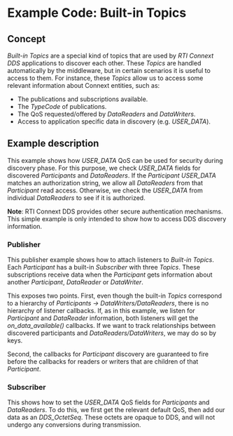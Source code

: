 # Example Code: Built-in Topics

## Concept

*Built-in Topics* are a special kind of topics that are used by *RTI Connext
DDS* applications to discover each other. These *Topics* are handled
automatically by the middleware, but in certain scenarios it is useful to
access to them. For instance, these *Topics* allow us to access some relevant
information about Connext entities, such as:

- The publications and subscriptions available.
- The *TypeCode* of publications.
- The QoS requested/offered by *DataReaders* and *DataWriters*.
- Access to application specific data in discovery (e.g. *USER_DATA*).

## Example description

This example shows how *USER_DATA* QoS can be used for security during discovery
phase. For this purpose, we check *USER_DATA* fields for discovered
*Participants* and *DataReaders*. If the *Participant USER_DATA* matches an
authorization string, we allow all *DataReaders* from that *Participant* read
access. Otherwise, we check the *USER_DATA* from individual *DataReaders* to see
if it is authorized.

**Note**: RTI Connext DDS provides other secure authentication mechanisms.
This simple example is only intended to show how to access DDS discovery
information.

### Publisher

This publisher example shows how to attach listeners to *Built-in Topics*. Each
*Participant* has a built-in *Subscriber* with three *Topics*. These
subscriptions receive data when the *Participant* gets information about another
*Participant*, *DataReader* or *DataWriter*.

This exposes two points. First, even though the built-in *Topics* correspond to
a hierarchy of *Participants -> DataWriters/DataReaders*, there is no hierarchy
of listener callbacks. If, as in this example, we listen for *Participant* and
*DataReader* information, both listeners will get the *on_data_available()*
callbacks. If we want to track relationships between discovered participants and
*DataReaders/DataWriters*, we may do so by keys.

Second, the callbacks for *Participant* discovery are guaranteed to fire before
the callbacks for readers or writers that are children of that *Participant*.

### Subscriber

This shows how to set the *USER_DATA* QoS fields for *Participants* and
*DataReaders*. To do this, we first get the relevant default QoS, then add our
data as an *DDS_OctetSeq*. These octets are opaque to DDS, and will not undergo
any conversions during transmission.
